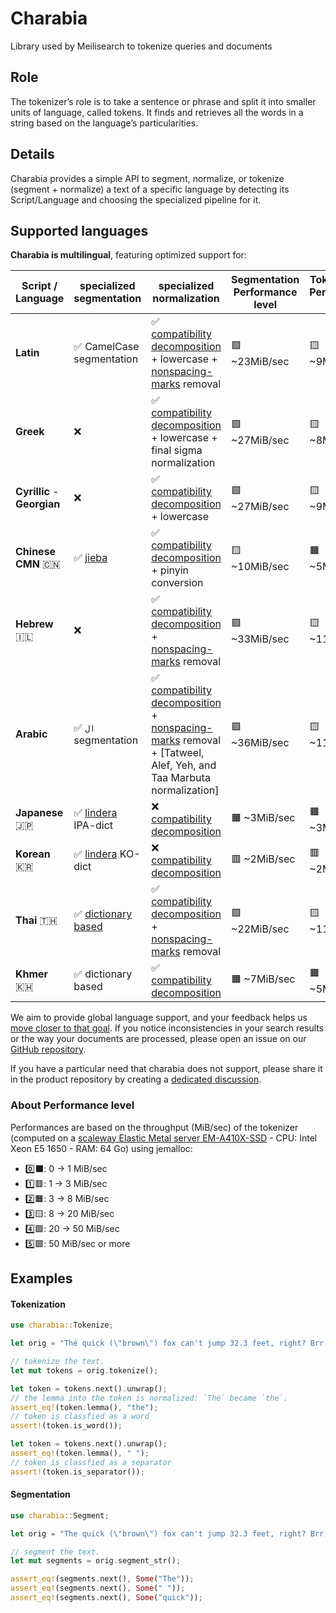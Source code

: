 # Charabia
Library used by Meilisearch to tokenize queries and documents

## Role

The tokenizer’s role is to take a sentence or phrase and split it into smaller units of language, called tokens. It finds and retrieves all the words in a string based on the language’s particularities.

## Details

Charabia provides a simple API to segment, normalize, or tokenize (segment + normalize) a text of a specific language by detecting its Script/Language and choosing the specialized pipeline for it.

## Supported languages

**Charabia is multilingual**, featuring optimized support for:


|  Script / Language  |                           specialized segmentation                            | specialized normalization | Segmentation Performance level | Tokenization Performance level |
|---------------------|-------------------------------------------------------------------------------|---------------------------|-------------------|---|
| **Latin** | ✅ CamelCase segmentation | ✅ [compatibility decomposition](https://unicode.org/reports/tr15/) + lowercase + [nonspacing-marks](https://www.compart.com/en/unicode/category/Mn) removal          | 🟩 ~23MiB/sec    | 🟨 ~9MiB/sec    |
| **Greek** | ❌ | ✅ [compatibility decomposition](https://unicode.org/reports/tr15/) + lowercase + final sigma normalization         | 🟩 ~27MiB/sec    | 🟨 ~8MiB/sec    |
| **Cyrillic** - **Georgian** | ❌ | ✅ [compatibility decomposition](https://unicode.org/reports/tr15/) + lowercase          | 🟩 ~27MiB/sec    | 🟨 ~9MiB/sec    |
| **Chinese** **CMN** 🇨🇳 | ✅ [jieba](https://github.com/messense/jieba-rs) | ✅ [compatibility decomposition](https://unicode.org/reports/tr15/) + pinyin conversion | 🟨 ~10MiB/sec    | 🟧 ~5MiB/sec    |
| **Hebrew** 🇮🇱 | ❌ | ✅ [compatibility decomposition](https://unicode.org/reports/tr15/) + [nonspacing-marks](https://www.compart.com/en/unicode/category/Mn) removal  | 🟩 ~33MiB/sec    | 🟨 ~11MiB/sec    |
| **Arabic**  | ✅ `ال` segmentation | ✅ [compatibility decomposition](https://unicode.org/reports/tr15/) + [nonspacing-marks](https://www.compart.com/en/unicode/category/Mn) removal + [Tatweel, Alef, Yeh, and Taa Marbuta normalization]  | 🟩 ~36MiB/sec    | 🟨 ~11MiB/sec    |
| **Japanese** 🇯🇵 | ✅ [lindera](https://github.com/lindera-morphology/lindera) IPA-dict | ❌ [compatibility decomposition](https://unicode.org/reports/tr15/) | 🟧 ~3MiB/sec    | 🟧 ~3MiB/sec    |
| **Korean** 🇰🇷 | ✅ [lindera](https://github.com/lindera-morphology/lindera) KO-dict | ❌ [compatibility decomposition](https://unicode.org/reports/tr15/) | 🟥 ~2MiB/sec    | 🟥 ~2MiB/sec    |
| **Thai** 🇹🇭 | ✅ [dictionary based](https://github.com/PyThaiNLP/nlpo3) | ✅ [compatibility decomposition](https://unicode.org/reports/tr15/) + [nonspacing-marks](https://www.compart.com/en/unicode/category/Mn) removal | 🟩 ~22MiB/sec    | 🟨 ~11MiB/sec    |
| **Khmer** 🇰🇭 | ✅ dictionary based | ✅ [compatibility decomposition](https://unicode.org/reports/tr15/) | 🟧 ~7MiB/sec    | 🟧 ~5MiB/sec    |

We aim to provide global language support, and your feedback helps us [move closer to that goal](https://docs.meilisearch.com/learn/advanced/language.html#improving-our-language-support). If you notice inconsistencies in your search results or the way your documents are processed, please open an issue on our [GitHub repository](https://github.com/meilisearch/charabia/issues/new/choose).

If you have a particular need that charabia does not support, please share it in the product repository by creating a [dedicated discussion](https://github.com/meilisearch/product/discussions?discussions_q=label%3Aproduct%3Acore%3Atokenizer).

### About Performance level

Performances are based on the throughput (MiB/sec) of the tokenizer (computed on a [scaleway Elastic Metal server EM-A410X-SSD](https://www.scaleway.com/en/pricing/) - CPU: Intel Xeon E5 1650 - RAM: 64 Go) using jemalloc:
- 0️⃣⬛️:  0  ->  1  MiB/sec
- 1️⃣🟥:  1  ->  3  MiB/sec
- 2️⃣🟧:  3  ->  8  MiB/sec
- 3️⃣🟨:  8  -> 20  MiB/sec
- 4️⃣🟩: 20  -> 50  MiB/sec
- 5️⃣🟪: 50 MiB/sec or more

## Examples

#### Tokenization

```rust
use charabia::Tokenize;

let orig = "Thé quick (\"brown\") fox can't jump 32.3 feet, right? Brr, it's 29.3°F!";

// tokenize the text.
let mut tokens = orig.tokenize();

let token = tokens.next().unwrap();
// the lemma into the token is normalized: `Thé` became `the`.
assert_eq!(token.lemma(), "the");
// token is classfied as a word
assert!(token.is_word());

let token = tokens.next().unwrap();
assert_eq!(token.lemma(), " ");
// token is classfied as a separator
assert!(token.is_separator());
```

#### Segmentation

```rust
use charabia::Segment;

let orig = "The quick (\"brown\") fox can't jump 32.3 feet, right? Brr, it's 29.3°F!";

// segment the text.
let mut segments = orig.segment_str();

assert_eq!(segments.next(), Some("The"));
assert_eq!(segments.next(), Some(" "));
assert_eq!(segments.next(), Some("quick"));
```
